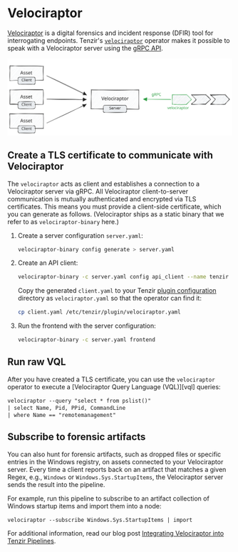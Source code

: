 # Velociraptor

[Velociraptor](https://docs.velociraptor.app) is a digital forensics and
incident response (DFIR) tool for interrogating endpoints. Tenzir's
[`velociraptor`](../operators/velociraptor.md) operator makes it possible to
speak with a Velociraptor server using the [gRPC API][api].

[api]: https://docs.velociraptor.app/docs/server_automation/server_api/

![Velociraptor](../operators/velociraptor.excalidraw.svg)

## Create a TLS certificate to communicate with Velociraptor

The `velociraptor` acts as client and establishes a connection to a Velociraptor
server via gRPC. All Velociraptor client-to-server communication is mutually
authenticated and encrypted via TLS certificates. This means you must provide a
client-side certificate, which you can generate as follows. (Velociraptor ships
as a static binary that we refer to as `velociraptor-binary` here.)

1. Create a server configuration `server.yaml`:
   ```bash
   velociraptor-binary config generate > server.yaml
   ```

2. Create an API client:
   ```bash
   velociraptor-binary -c server.yaml config api_client --name tenzir client.yaml
   ```

   Copy the generated `client.yaml` to your Tenzir [plugin
   configuration](../configuration.md#plugins) directory as `velociraptor.yaml`
   so that the operator can find it:
   ```bash
   cp client.yaml /etc/tenzir/plugin/velociraptor.yaml
   ```

3. Run the frontend with the server configuration:
   ```bash
   velociraptor-binary -c server.yaml frontend
   ```

## Run raw VQL

After you have created a TLS certificate, you can use the `velociraptor`
operator to execute a [Velociraptor Query Language (VQL)][vql] queries:

```
velociraptor --query "select * from pslist()"
| select Name, Pid, PPid, CommandLine
| where Name == "remotemanagement"
```

## Subscribe to forensic artifacts

You can also hunt for forensic artifacts, such as dropped files or specific
entries in the Windows registry, on assets connected to your Velociraptor
server. Every time a client reports back on an artifact that matches a given
Regex, e.g., `Windows` or `Windows.Sys.StartupItems`, the Velociraptor server
sends the result into the pipeline.

For example, run this pipeline to subscribe to an artifact collection of Windows
startup items and import them into a node:

```
velociraptor --subscribe Windows.Sys.StartupItems | import
```

For additional information, read our blog post [Integrating Velociraptor into
Tenzir Pipelines](/blog/integrating-velociraptor-into-tenzir-pipelines).
